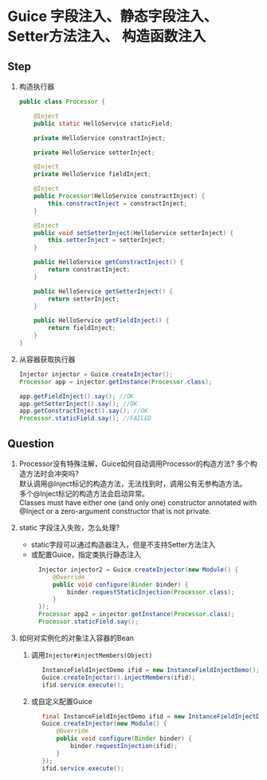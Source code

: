 # Guice 字段注入、静态字段注入、Setter方法注入、 构造函数注入

## Step
1. 构造执行器
    ```java
    public class Processor {
    
        @Inject
        public static HelloService staticField;
    
        private HelloService constractInject;
    
        private HelloService setterInject;
    
        @Inject
        private HelloService fieldInject;
    
        @Inject
        public Processor(HelloService constractInject) {
            this.constractInject = constractInject;
        }
    
        @Inject
        public void setSetterInject(HelloService setterInject) {
            this.setterInject = setterInject;
        }
    
        public HelloService getConstractInject() {
            return constractInject;
        }
    
        public HelloService getSetterInject() {
            return setterInject;
        }
    
        public HelloService getFieldInject() {
            return fieldInject;
        }
    }
    ```

2. 从容器获取执行器

    ```java
    Injector injector = Guice.createInjector();
    Processor app = injector.getInstance(Processor.class);
    
    app.getFieldInject().say(); //OK
    app.getSetterInject().say(); //OK
    app.getConstractInject().say(); //OK
    Processor.staticField.say(); //FAILED
    ```
    
## Question
1. Processor没有特殊注解，Guice如何自动调用Processor的构造方法? 多个构造方法时会冲突吗?  
    默认调用@Inject标记的构造方法，无法找到时，调用公有无参构造方法。  
    多个@Inject标记的构造方法会启动异常。  
    Classes must have either one (and only one) constructor annotated with @Inject or a zero-argument constructor that is not private.
    
2. static 字段注入失败，怎么处理?
    * static字段可以通过构造器注入，但是不支持Setter方法注入
    * 或配置Guice，指定类执行静态注入
        ```java
          Injector injector2 = Guice.createInjector(new Module() {
              @Override
              public void configure(Binder binder) {
                  binder.requestStaticInjection(Processor.class);
              }
          });
          Processor app2 = injector.getInstance(Processor.class);
          Processor.staticField.say();
        ```
3. 如何对实例化的对象注入容器的Bean
    1. 调用`Injector#injectMembers(Object)`
        ```java
           InstanceFieldInjectDemo ifid = new InstanceFieldInjectDemo();
           Guice.createInjector().injectMembers(ifid);
           ifid.service.execute();
        ```
    2. 或自定义配置Guice
        ```java
           final InstanceFieldInjectDemo ifid = new InstanceFieldInjectDemo();
           Guice.createInjector(new Module() {
               @Override
               public void configure(Binder binder) {
                   binder.requestInjection(ifid);
               }
           });
           ifid.service.execute();
        ```